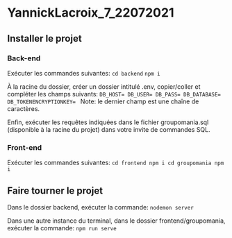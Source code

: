 ﻿# YannickLacroix_7_22072021

## Installer le projet

### Back-end
Exécuter les commandes suivantes:
``cd backend``
``npm i``

À la racine du dossier, créer un dossier intitulé .env, copier/coller et compléter les champs suivants:
``DB_HOST=
DB_USER=
DB_PASS=
DB_DATABASE=
DB_TOKENENCRYPTIONKEY=
``
Note: le dernier champ est une chaîne de caractères.

Enfin, exécuter les requêtes indiquées dans le fichier groupomania.sql (disponible à la racine du projet) dans votre invite de commandes SQL.

### Front-end
Exécuter les commandes suivantes:
``cd frontend
npm i
cd groupomania
npm i
``

## Faire tourner le projet
Dans le dossier backend, exécuter la commande:
``nodemon server``

Dans une autre instance du terminal, dans le dossier frontend/groupomania, exécuter la commande:
``npm run serve``
